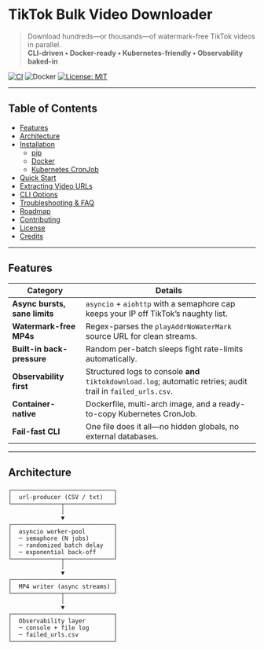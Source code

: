 # TikTok Bulk Video Downloader
> Download hundreds—or thousands—of watermark-free TikTok videos in parallel.  
> **CLI-driven • Docker-ready • Kubernetes-friendly • Observability baked-in**

[![CI](https://img.shields.io/github/actions/workflow/status/AzamRahmatM/Tiktok-Bulk-Downloader/ci.yml?branch=main)](https://github.com/AzamRahmatM/Tiktok-Bulk-Downloader/actions)
![Docker](https://img.shields.io/badge/docker-ready-blue?logo=docker)
[![License: MIT](https://img.shields.io/badge/License-MIT-blue.svg)](LICENSE)

---

## Table of Contents
- [Features](#features)
- [Architecture](#architecture)
- [Installation](#installation)
  - [pip](#-pip-local-run)
  - [Docker](#-docker-zero-setup)
  - [Kubernetes CronJob](#-kubernetes-cronjob-optional)
- [Quick Start](#quick-start)
- [Extracting Video URLs](#extracting-video-urls)
- [CLI Options](#cli-options)
- [Troubleshooting & FAQ](#troubleshooting--faq)
- [Roadmap](#roadmap)
- [Contributing](#contributing)
- [License](#license)
- [Credits](#credits)

---

## Features

| Category | Details |
|---|---|
| **Async bursts, sane limits** | `asyncio` + `aiohttp` with a semaphore cap keeps your IP off TikTok’s naughty list. |
| **Watermark-free MP4s** | Regex-parses the `playAddrNoWaterMark` source URL for clean streams. |
| **Built-in back-pressure** | Random per-batch sleeps fight rate-limits automatically. |
| **Observability first** | Structured logs to console **and** `tiktokdownload.log`; automatic retries; audit trail in `failed_urls.csv`. |
| **Container-native** | Dockerfile, multi-arch image, and a ready-to-copy Kubernetes CronJob. |
| **Fail-fast CLI** | One file does it all—no hidden globals, no external databases. |

---

## Architecture

```text
┌─────────────────────────────┐
│  url-producer (CSV / txt)   │
└──────────────┬──────────────┘
               │
               ▼
┌─────────────────────────────┐
│  asyncio worker-pool        │
│  ─ semaphore (N jobs)       │
│  ─ randomized batch delay   │
│  ─ exponential back-off     │
└──────────────┬──────────────┘
               │
               ▼
┌─────────────────────────────┐
│  MP4 writer (async streams) │
└──────────────┬──────────────┘
               │
               ▼
┌─────────────────────────────┐
│  Observability layer        │
│  ─ console + file log       │
│  ─ failed_urls.csv          │
└─────────────────────────────┘
